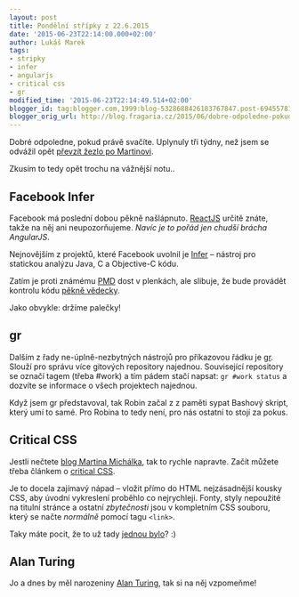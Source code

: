 ```yaml
---
layout: post
title: Pondělní střípky z 22.6.2015
date: '2015-06-23T22:14:00.000+02:00'
author: Lukáš Marek
tags:
- stripky
- infer
- angularjs
- critical css
- gr
modified_time: '2015-06-23T22:14:49.514+02:00'
blogger_id: tag:blogger.com,1999:blog-5328688426183767847.post-6945578139555467301
blogger_orig_url: http://blog.fragaria.cz/2015/06/dobre-odpoledne-pokud-prave-svacite.html
---
```


Dobré odpoledne, pokud právě svačíte. Uplynuly tři týdny, než jsem se
odvážil opět [převzít žezlo po
Martinovi](http://blog.fragaria.cz/2015/06/pondelni-stripky-z-162015.html).

Zkusím to tedy opět trochu na vážnější notu..

## Facebook Infer

Facebook má poslední dobou pěkně našlápnuto.
[ReactJS](http://facebook.github.io/react/) určitě znáte, takže na něj
ani neupozorňujeme. *Navíc je to pořád jen chudší brácha AngularJS*.

Nejnovějším z projektů, které Facebook uvolnil je
[Infer](http://fbinfer.com/) – nástroj pro statickou analýzu Java, C a
Objective-C kódu.

Zatím je proti známému [PMD](http://pmd.sourceforge.net/) dost v
plenkách, ale slibuje, že bude provádět kontrolu kódu [pěkně
vědecky](http://fbinfer.com/docs/separation-logic-and-bi-abduction.html).

Jako obvykle: držíme palečky\!

## gr

Dalším z řady ne-úplně-nezbytných nástrojů pro příkazovou řádku je
[gr](http://mixu.net/gr/). Slouží pro správu více gitových repository
najednou. Související repository se označí tagem (třeba \#work) a tím
pádem stačí napsat: `gr #work status` a dozvíte se informace o všech
projektech najednou.

Když jsem gr představoval, tak Robin začal z z paměti sypat Bashový
skript, který umí to samé. Pro Robina to tedy není, pro nás ostatní to
stojí za pokus.

## Critical CSS

Jestli nečtete [blog Martina Michálka](http://www.vzhurudolu.cz/), tak
to rychle napravte. Začít můžete třeba článkem o [critical
CSS](http://www.vzhurudolu.cz/blog/35-critical-css).

Je to docela zajímavý nápad – vložit přímo do HTML nejzásadnější kousky
CSS, aby úvodní vykreslení proběhlo co nejrychleji. Fonty, styly
nepoužité na titulní stránce a ostatní *zbytečnosti* jsou v kompletním
CSS souboru, který se načte *normálně* pomocí tagu `<link>`.

Taky máte pocit, že to už tady [jednou
bylo](http://www.w3.org/Style/Examples/011/firstcss.en.html)? :)

## Alan Turing

Jo a dnes by měl narozeniny [Alan
Turing](https://en.wikipedia.org/?title=Alan_Turing), tak si na něj
vzpomeňme\!
